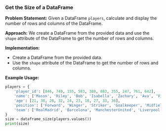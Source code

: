 
### Get the Size of a DataFrame

**Problem Statement:**
Given a DataFrame `players`, calculate and display the number of rows and columns of the DataFrame.

**Approach:**
We create a DataFrame from the provided data and use the `shape` attribute of the DataFrame to get the number of rows and columns.

**Implementation:**
- Create a DataFrame from the provided data.
- Use the `shape` attribute of the DataFrame to get the number of rows and columns.

**Example Usage:**
```python
players = {
    'player_id': [846, 749, 155, 583, 388, 883, 355, 247, 761, 642],
    'name': ['Mason', 'Riley', 'Bob', 'Isabella', 'Zachary', 'Ava', 'Violet', 'Thomas', 'Jack', 'Charlie'],
    'age': [21, 30, 28, 32, 24, 23, 18, 27, 33, 36],
    'position': ['Forward', 'Winger', 'Striker', 'Goalkeeper', 'Midfielder', 'Defender', 'Striker', 'Striker', 'Midfielder', 'Center-back'],
    'team': ['RealMadrid', 'Barcelona', 'ManchesterUnited', 'Liverpool', 'BayernMunich', 'Chelsea', 'Juventus', 'ParisSaint-Germain', 'ManchesterCity', 'Arsenal']
}
size = dataframe_size(players.values())
print(size)
```